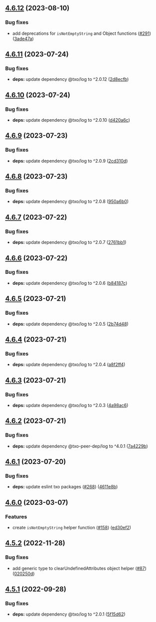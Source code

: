 ## [4.6.12](https://github.com/technology-studio/functional/compare/v4.6.11...v4.6.12) (2023-08-10)


### Bug fixes

* add deprecations for `isNotEmptyString` and Object functions ([#291](https://github.com/technology-studio/functional/issues/291)) ([3ade47a](https://github.com/technology-studio/functional/commit/3ade47adf75508673d9c69e9518970d1844d6fbb))

## [4.6.11](https://github.com/technology-studio/functional/compare/v4.6.10...v4.6.11) (2023-07-24)


### Bug fixes

* **deps:** update dependency @txo/log to ^2.0.12 ([2d8ecfb](https://github.com/technology-studio/functional/commit/2d8ecfbea167db2596dd51fd16d143bf683e48b7))

## [4.6.10](https://github.com/technology-studio/functional/compare/v4.6.9...v4.6.10) (2023-07-24)


### Bug fixes

* **deps:** update dependency @txo/log to ^2.0.10 ([d420a6c](https://github.com/technology-studio/functional/commit/d420a6ce5f7801a0ffaa2346655c1ad04bb81e6e))

## [4.6.9](https://github.com/technology-studio/functional/compare/v4.6.8...v4.6.9) (2023-07-23)


### Bug fixes

* **deps:** update dependency @txo/log to ^2.0.9 ([2cd310d](https://github.com/technology-studio/functional/commit/2cd310d7519a71257c2eff139bbc23ecebfe7da9))

## [4.6.8](https://github.com/technology-studio/functional/compare/v4.6.7...v4.6.8) (2023-07-23)


### Bug fixes

* **deps:** update dependency @txo/log to ^2.0.8 ([950a6b0](https://github.com/technology-studio/functional/commit/950a6b07fa74e1afa5e538b61414886d4d282868))

## [4.6.7](https://github.com/technology-studio/functional/compare/v4.6.6...v4.6.7) (2023-07-22)


### Bug fixes

* **deps:** update dependency @txo/log to ^2.0.7 ([2761bb1](https://github.com/technology-studio/functional/commit/2761bb17ae18aa497771e66b35dc0b0c0386e829))

## [4.6.6](https://github.com/technology-studio/functional/compare/v4.6.5...v4.6.6) (2023-07-22)


### Bug fixes

* **deps:** update dependency @txo/log to ^2.0.6 ([b84187c](https://github.com/technology-studio/functional/commit/b84187c572ef0758f27deb19834ec1199ff76aac))

## [4.6.5](https://github.com/technology-studio/functional/compare/v4.6.4...v4.6.5) (2023-07-21)


### Bug fixes

* **deps:** update dependency @txo/log to ^2.0.5 ([2b74d48](https://github.com/technology-studio/functional/commit/2b74d48dcdc06df1299bf6ee4c8bf72de39c30a6))

## [4.6.4](https://github.com/technology-studio/functional/compare/v4.6.3...v4.6.4) (2023-07-21)


### Bug fixes

* **deps:** update dependency @txo/log to ^2.0.4 ([a8f2ff4](https://github.com/technology-studio/functional/commit/a8f2ff48f4cf4398a2dfab2e6d917b5d2ac83fdd))

## [4.6.3](https://github.com/technology-studio/functional/compare/v4.6.2...v4.6.3) (2023-07-21)


### Bug fixes

* **deps:** update dependency @txo/log to ^2.0.3 ([4a98ac6](https://github.com/technology-studio/functional/commit/4a98ac62b74674447ae07b750f634c302002f819))

## [4.6.2](https://github.com/technology-studio/functional/compare/v4.6.1...v4.6.2) (2023-07-21)


### Bug fixes

* **deps:** update dependency @txo-peer-dep/log to ^4.0.1 ([7a4229b](https://github.com/technology-studio/functional/commit/7a4229bc0e7d2366acbe21d18d6fe2d3a6c47937))

## [4.6.1](https://github.com/technology-studio/functional/compare/v4.6.0...v4.6.1) (2023-07-20)


### Bug fixes

* **deps:** update eslint txo packages ([#268](https://github.com/technology-studio/functional/issues/268)) ([4611e8b](https://github.com/technology-studio/functional/commit/4611e8ba7605bbf9c046839152495941607c855f))

## [4.6.0](https://github.com/technology-studio/functional/compare/v4.5.2...v4.6.0) (2023-03-07)


### Features

* create `isNotEmptyString` helper function ([#158](https://github.com/technology-studio/functional/issues/158)) ([ed30ef2](https://github.com/technology-studio/functional/commit/ed30ef2daaf50ec180ee4a87a5df4acfbb6c18b1))

## [4.5.2](https://github.com/technology-studio/functional/compare/v4.5.1...v4.5.2) (2022-11-28)


### Bug fixes

* add generic type to clearUndefinedAttributes object helper ([#87](https://github.com/technology-studio/functional/issues/87)) ([020250d](https://github.com/technology-studio/functional/commit/020250dd7b201eeda48451247d2ec882d0da5203))

## [4.5.1](https://github.com/technology-studio/functional/compare/v4.5.0...v4.5.1) (2022-09-28)


### Bug fixes

* **deps:** update dependency @txo/log to ^2.0.1 ([5f15d62](https://github.com/technology-studio/functional/commit/5f15d62d1719ec9edbfef0f0c0a878b7e6448955))
